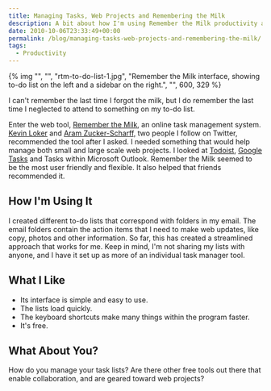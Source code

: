 ```yaml
---
title: Managing Tasks, Web Projects and Remembering the Milk
description: A bit about how I'm using Remember the Milk productivity app.
date: 2010-10-06T23:33:49+00:00
permalink: /blog/managing-tasks-web-projects-and-remembering-the-milk/
tags:
  - Productivity
---
```


{% img "", "", "rtm-to-do-list-1.jpg", "Remember the Milk interface, showing to-do list on the left and a sidebar on the right.", "", 600, 329 %}

I can't remember the last time I forgot the milk, but I do remember the last time I neglected to attend to something on my to-do list.

Enter the web tool, [Remember the Milk](http://www.rememberthemilk.com/), an online task management system. [Kevin Loker](http://twitter.com/kevinloker) and [Aram Zucker-Scharff,](http://twitter.com/Chronotope) two people I follow on Twitter, recommended the tool after I asked. I needed something that would help manage both small and large scale web projects. I looked at [Todoist](http://todoist.com/), [Google Tasks](http://mail.google.com/mail/help/tasks/) and Tasks within Microsoft Outlook. Remember the Milk seemed to be the most user friendly and flexible. It also helped that friends recommended it.

## How I'm Using It

I created different to-do lists that correspond with folders in my email. The email folders contain the action items that I need to make web updates, like copy, photos and other information. So far, this has created a streamlined approach that works for me. Keep in mind, I'm not sharing my lists with anyone, and I have it set up as more of an individual task manager tool.

## What I Like

- Its interface is simple and easy to use.
- The lists load quickly.
- The keyboard shortcuts make many things within the program faster.
- It's free.

## What About You?

How do you manage your task lists? Are there other free tools out there that enable collaboration, and are geared toward web projects?
